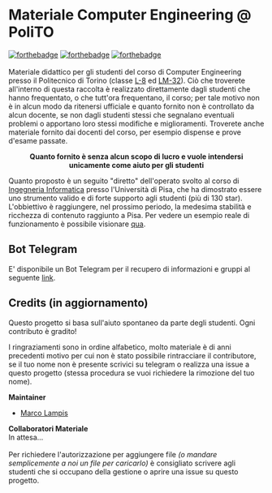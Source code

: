 # Materiale Computer Engineering @ PoliTO 

[![forthebadge](https://forthebadge.com/images/badges/built-with-love.svg)](https://forthebadge.com)
[![forthebadge](https://forthebadge.com/images/badges/uses-git.svg)](https://forthebadge.com)
[![forthebadge](https://forthebadge.com/images/badges/check-it-out.svg)](https://forthebadge.com)
<br><br>
Materiale didattico per gli studenti del corso di Computer Engineering presso il Politecnico di Torino (classe [L-8](https://didattica.polito.it/pls/portal30/sviluppo.offerta_formativa_2019.vis?p_a_acc=2023&p_sdu=37&p_cds=3) ed [LM-32](https://didattica.polito.it/pls/portal30/sviluppo.offerta_formativa_2019.vis?p_a_acc=2023&p_sdu=37&p_cds=18)). Ciò che troverete all'interno di questa raccolta è realizzato direttamente dagli studenti che hanno frequentato, o che tutt'ora frequentano, il corso; per tale motivo non è in alcun modo da ritenersi ufficiale e quanto fornito non è controllato da alcun docente, se non dagli studenti stessi che segnalano eventuali problemi o apportano loro stessi modifiche e miglioramenti. Troverete anche materiale fornito dai docenti del corso, per esempio dispense e prove d'esame passate.
<p align="center"><b>Quanto fornito è senza alcun scopo di lucro e vuole intendersi unicamente come aiuto per gli studenti</b></p> 

Quanto proposto è un seguito "diretto" dell'operato svolto al corso di [Ingegneria Informatica](https://github.com/Guray00/IngegneriaInformatica) presso l'Università di Pisa, che ha dimostrato essere uno strumento valido e di forte supporto agli studenti (più di 130 star). L'obbiettivo è raggiungere, nel prossimo periodo, la medesima stabilità e ricchezza di contenuto raggiunto a Pisa. Per vedere un esempio reale di funzionamento è possibile visionare [qua](https://github.com/Guray00/IngegneriaInformatica).


## Bot Telegram
E' disponibile un Bot Telegram per il recupero di informazioni e gruppi al seguente [link](https://t.me/inginf_bot).


## Credits (in aggiornamento)
Questo progetto si basa sull'aiuto spontaneo da parte degli studenti. Ogni contributo è gradito!

I ringraziamenti sono in ordine alfabetico, molto materiale è di anni precedenti motivo per cui non è stato possibile rintracciare il contributore, se il tuo nome non è presente scrivici su telegram o realizza una issue a questo progetto (stessa procedura se vuoi richiedere la rimozione del tuo nome).

**Maintainer** <br>
- [Marco Lampis](https://github.com/Guray00)<br>

**Collaboratori Materiale**<br>
In attesa...<br><br>
Per richiedere l'autorizzazione per aggiungere file _(o mandare semplicemente a noi un file per caricarlo)_ è consigliato scrivere agli studenti che si occupano della gestione o aprire una issue su questo progetto.
